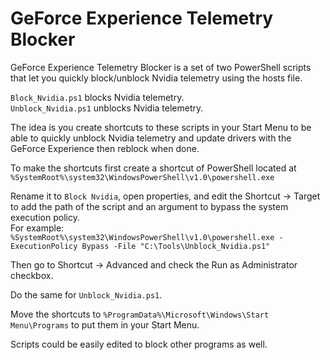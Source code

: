 # GeForce Experience Telemetry Blocker  
 GeForce Experience Telemetry Blocker is a set of two PowerShell scripts that let you quickly block/unblock Nvidia telemetry using the hosts file.  

 `Block_Nvidia.ps1` blocks Nvidia telemetry.  
 `Unblock_Nvidia.ps1` unblocks Nvidia telemetry.  

The idea is you create shortcuts to these scripts in your Start Menu to be able to quickly unblock Nvidia telemetry and update drivers with the GeForce Experience then reblock when done.  

To make the shortcuts first create a shortcut of PowerShell located at `%SystemRoot%\system32\WindowsPowerShell\v1.0\powershell.exe`  

Rename it to `Block Nvidia`, open properties, and edit the Shortcut -> Target to add the path of the script and an argument to bypass the system execution policy.  
For example: `%SystemRoot%\system32\WindowsPowerShell\v1.0\powershell.exe -ExecutionPolicy Bypass -File "C:\Tools\Unblock_Nvidia.ps1"`  

Then go to Shortcut -> Advanced and check the Run as Administrator checkbox.  

Do the same for `Unblock_Nvidia.ps1`.  

Move the shortcuts to `%ProgramData%\Microsoft\Windows\Start Menu\Programs` to put them in your Start Menu.  

Scripts could be easily edited to block other programs as well.  
